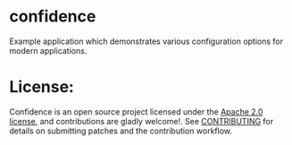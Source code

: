 # confidence

Example application which demonstrates various configuration options for modern applications.

# License:

Confidence is an open source project licensed under the [Apache 2.0 license](https://github.com/kelseyhightower/confidence/blob/master/LICENSE), and contributions are gladly welcome!. See [CONTRIBUTING](https://guides.github.com/activities/contributing-to-open-source/) for details on submitting patches and the contribution workflow.
